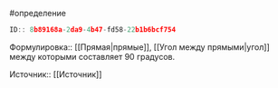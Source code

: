 #определение

```javascript
ID:: 8b89168a-2da9-4b47-fd58-22b1b6bcf754
```

Формулировка:: [[Прямая|прямые]], [[Угол между прямыми|угол]] между которыми составляет 90 градусов.

Источник:: [[Источник]]